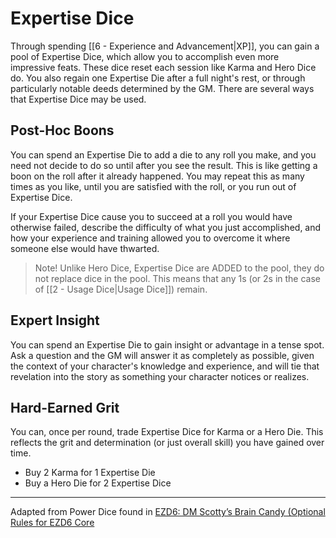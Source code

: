 # Expertise Dice

Through spending [[6 - Experience and Advancement|XP]], you can gain a pool of Expertise Dice, which allow you to accomplish even more impressive feats.  These dice reset each session like Karma and Hero Dice do.  You also regain one Expertise Die after a full night's rest, or through particularly notable deeds determined by the GM. There are several ways that Expertise Dice may be used.
## Post-Hoc Boons

You can spend an Expertise Die to add a die to any roll you make, and you need not decide to do so until after you see the result. This is like getting a boon on the roll after it already happened. You may repeat this as many times as you like, until you are satisfied with the roll, or you run out of Expertise Dice.

If your Expertise Dice cause you to succeed at a roll you would have otherwise failed, describe the difficulty of what you just accomplished, and how your experience and training allowed you to overcome it where someone else would have thwarted.

> Note! Unlike Hero Dice, Expertise Dice are ADDED to the pool, they do not replace dice in the pool. This means that any 1s (or 2s in the case of [[2 - Usage Dice|Usage Dice]]) remain.

## Expert Insight

You can spend an Expertise Die to gain insight or advantage in a tense spot. Ask a question and the GM will answer it as completely as possible, given the context of your character's knowledge and experience, and will tie that revelation into the story as something your character notices or realizes.

## Hard-Earned Grit

You can, once per round, trade Expertise Dice for Karma or a Hero Die. This reflects the grit and determination (or just overall skill) you have gained over time.

- Buy 2 Karma for 1 Expertise Die
- Buy a Hero Die for 2 Expertise Dice

---
Adapted from Power Dice found in [EZD6: DM Scotty’s Brain Candy (Optional Rules for EZD6 Core](https://www.drivethrurpg.com/en/product/471702/ezd6-dm-scotty-s-brain-candy-optional-rules-for-ezd6-core)